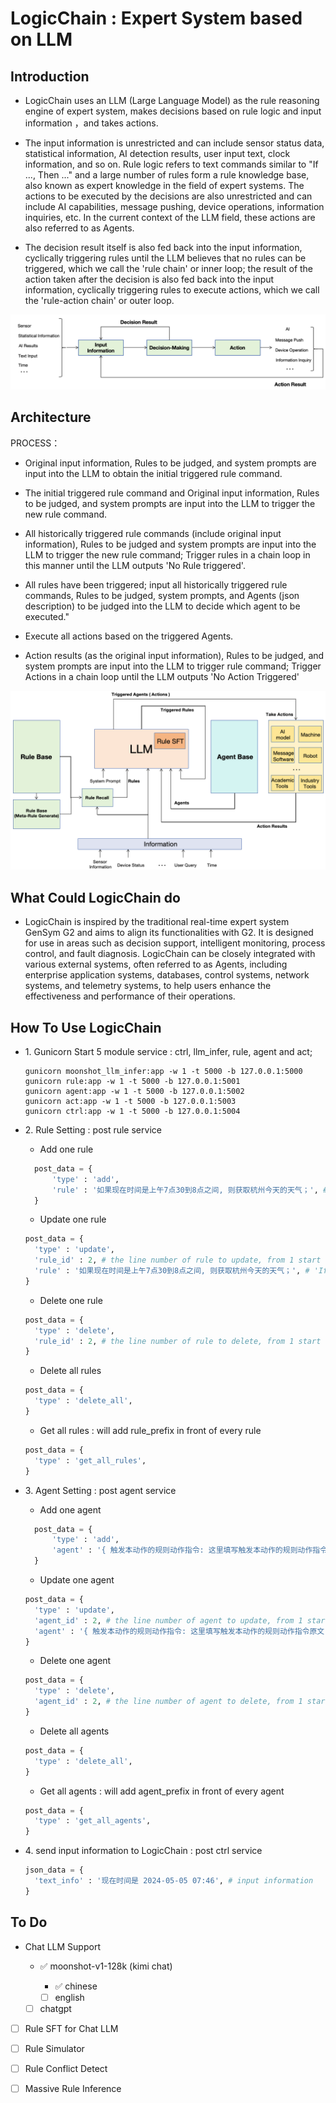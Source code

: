 # LogicChain : Expert System based on LLM

## Introduction

- LogicChain uses an LLM (Large Language Model) as the rule reasoning engine of expert system, makes decisions based on rule logic and input information ，and takes actions.

- The input information is unrestricted and can include sensor status data, statistical information, AI detection results, user input text, clock information, and so on. Rule logic refers to text commands similar to "If ..., Then ..." and a large number of rules form a rule knowledge base, also known as expert knowledge in the field of expert systems. The actions to be executed by the decisions are also unrestricted and can include AI capabilities, message pushing, device operations, information inquiries, etc. In the current context of the LLM field, these actions are also referred to as Agents.

- The decision result itself is also fed back into the input information, cyclically triggering rules until the LLM believes that no rules can be triggered, which we call the 'rule chain' or inner loop; the result of the action taken after the decision is also fed back into the input information, cyclically triggering rules to execute actions, which we call the 'rule-action chain' or outer loop.

<img src="img_for_readme/concept.png">

## Architecture

PROCESS：

- Original input information, Rules to be judged, and system prompts are input into the LLM to obtain the initial triggered rule command.
  
- The initial triggered rule command and Original input information, Rules to be judged, and system prompts are input into the LLM to trigger the new rule command.

- All historically triggered rule commands (include original input information), Rules to be judged and system prompts are input into the LLM to trigger the new rule command; Trigger rules in a chain loop in this manner until the LLM outputs 'No Rule triggered'.

- All rules have been triggered; input all historically triggered rule commands, Rules to be judged, system prompts, and Agents (json description) to be judged into the LLM to decide which agent to be executed."

- Execute all actions based on the triggered Agents.

- Action results (as the original input information), Rules to be judged, and system prompts are input into the LLM to trigger rule command; Trigger Actions in a chain loop until the LLM outputs 'No Action Triggered'

<img src="img_for_readme/architecture.png">

## What Could LogicChain do

- LogicChain is inspired by the traditional real-time expert system GenSym G2 and aims to align its functionalities with G2. It is designed for use in areas such as decision support, intelligent monitoring, process control, and fault diagnosis. LogicChain can be closely integrated with various external systems, often referred to as Agents, including enterprise application systems, databases, control systems, network systems, and telemetry systems, to help users enhance the effectiveness and performance of their operations.

## How To Use LogicChain

- <span>1</span>. Gunicorn Start 5 module service : ctrl, llm_infer, rule, agent and act; 

  ```Shell
  gunicorn moonshot_llm_infer:app -w 1 -t 5000 -b 127.0.0.1:5000
  gunicorn rule:app -w 1 -t 5000 -b 127.0.0.1:5001
  gunicorn agent:app -w 1 -t 5000 -b 127.0.0.1:5002
  gunicorn act:app -w 1 -t 5000 -b 127.0.0.1:5003
  gunicorn ctrl:app -w 1 -t 5000 -b 127.0.0.1:5004
  ```

- <span>2</span>. Rule Setting : post rule service

  - Add one rule
  ```python
    post_data = {
        'type' : 'add',
        'rule' : '如果现在时间是上午7点30到8点之间, 则获取杭州今天的天气；', # 'If Then' rule
    }
  ```

  - Update one rule
  ```python
  post_data = {
    'type' : 'update',
    'rule_id' : 2, # the line number of rule to update, from 1 start
    'rule' : '如果现在时间是上午7点30到8点之间, 则获取杭州今天的天气；', # 'If Then' rule
  }
  ```

  - Delete one rule
  ```python
  post_data = {
    'type' : 'delete',
    'rule_id' : 2, # the line number of rule to delete, from 1 start
  }
  ```

  - Delete all rules
  ```python
  post_data = {
    'type' : 'delete_all',
  }
  ```

  - Get all rules : will add rule_prefix in front of every rule
  ```python
  post_data = {
    'type' : 'get_all_rules',
  }
  ```

- <span>3</span>. Agent Setting : post agent service

  - Add one agent
  ```python
    post_data = {
        'type' : 'add',
        'agent' : '{ 触发本动作的规则动作指令: 这里填写触发本动作的规则动作指令原文, 动作: 获取以前天气能力 , 执行脚本:  get_weather,  方法: get_weather, 输入参数: 地名, 距离当前时刻, 说明: 要获取的以前时刻要换算为距离当前时刻多少天前的格式， '距离当前时刻'键值内容严格按照'-xx天'格式，举例'-00天', 昨天是'-01天', 前两天是'-02天'};', # json type agent description
    }
  ```

  - Update one agent
  ```python
  post_data = {
    'type' : 'update',
    'agent_id' : 2, # the line number of agent to update, from 1 start
    'agent' : '{ 触发本动作的规则动作指令: 这里填写触发本动作的规则动作指令原文, 动作: 获取以前天气能力 , 执行脚本:  get_weather,  方法: get_weather, 输入参数: 地名, 距离当前时刻, 说明: 要获取的以前时刻要换算为距离当前时刻多少天前的格式， '距离当前时刻'键值内容严格按照'-xx天'格式，举例'-00天', 昨天是'-01天', 前两天是'-02天'};', # json type agent description
  }
  ```

  - Delete one agent
  ```python
  post_data = {
    'type' : 'delete',
    'agent_id' : 2, # the line number of agent to delete, from 1 start
  }
  ```

  - Delete all agents
  ```python
  post_data = {
    'type' : 'delete_all',
  }
  ```

  - Get all agents : will add agent_prefix in front of every agent
  ```python
  post_data = {
    'type' : 'get_all_agents',
  }
  ```

- <span>4</span>. send input information to LogicChain : post ctrl service
  ```python
  json_data = {
    'text_info' : '现在时间是 2024-05-05 07:46', # input information
  }
  ```

## To Do
  - Chat LLM Support
    
    - ✅ moonshot-v1-128k (kimi chat)
      
      - ✅ chinese
        
      - [ ] english
    
    - [ ] chatgpt
   
  - [ ] Rule SFT for Chat LLM
      
  - [ ] Rule Simulator

  - [ ] Rule Conflict Detect

  - [ ] Massive Rule Inference
